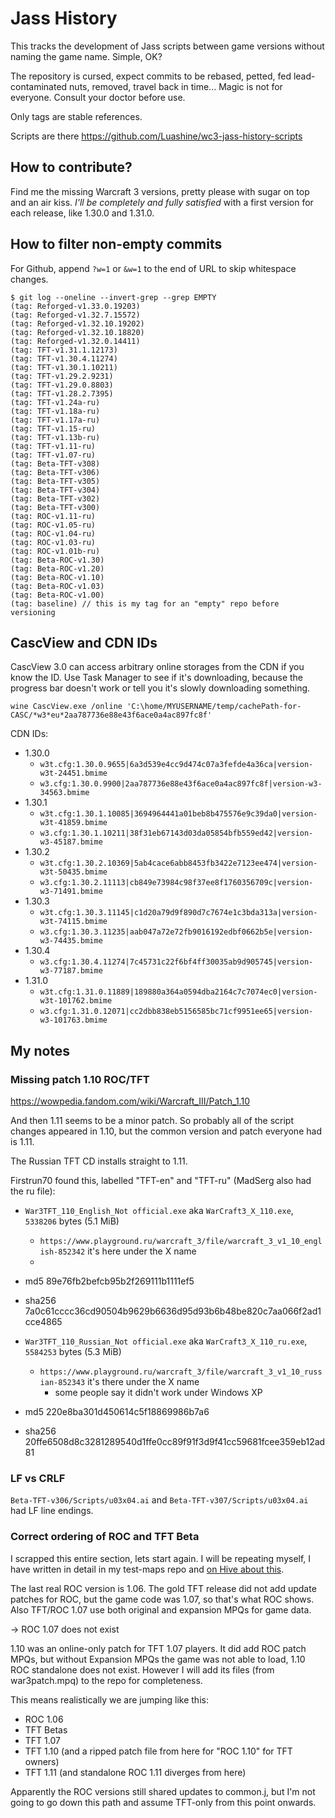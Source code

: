 # Jass History

This tracks the development of Jass scripts between game versions without naming the game name. Simple, OK?

The repository is cursed, expect commits to be rebased, petted, fed lead-contaminated nuts, removed, travel back in time... Magic is not for everyone. Consult your doctor before use.

Only tags are stable references.

Scripts are there https://github.com/Luashine/wc3-jass-history-scripts

## How to contribute?

Find me the missing Warcraft 3 versions, pretty please with sugar on top and an air kiss. *I'll be completely and fully satisfied* with a first version for each release, like 1.30.0 and 1.31.0.

## How to filter non-empty commits

For Github, append `?w=1` or `&w=1` to the end of URL to skip whitespace changes.

```
$ git log --oneline --invert-grep --grep EMPTY
(tag: Reforged-v1.33.0.19203)
(tag: Reforged-v1.32.7.15572)
(tag: Reforged-v1.32.10.19202)
(tag: Reforged-v1.32.10.18820)
(tag: Reforged-v1.32.0.14411)
(tag: TFT-v1.31.1.12173)
(tag: TFT-v1.30.4.11274)
(tag: TFT-v1.30.1.10211)
(tag: TFT-v1.29.2.9231)
(tag: TFT-v1.29.0.8803)
(tag: TFT-v1.28.2.7395)
(tag: TFT-v1.24a-ru)
(tag: TFT-v1.18a-ru)
(tag: TFT-v1.17a-ru)
(tag: TFT-v1.15-ru)
(tag: TFT-v1.13b-ru)
(tag: TFT-v1.11-ru)
(tag: TFT-v1.07-ru)
(tag: Beta-TFT-v308)
(tag: Beta-TFT-v306)
(tag: Beta-TFT-v305)
(tag: Beta-TFT-v304)
(tag: Beta-TFT-v302)
(tag: Beta-TFT-v300)
(tag: ROC-v1.11-ru)
(tag: ROC-v1.05-ru)
(tag: ROC-v1.04-ru)
(tag: ROC-v1.03-ru)
(tag: ROC-v1.01b-ru)
(tag: Beta-ROC-v1.30)
(tag: Beta-ROC-v1.20)
(tag: Beta-ROC-v1.10)
(tag: Beta-ROC-v1.03)
(tag: Beta-ROC-v1.00)
(tag: baseline) // this is my tag for an "empty" repo before versioning
```

## CascView and CDN IDs

CascView 3.0 can access arbitrary online storages from the CDN if you know the ID. Use Task Manager to see if it's downloading, because the progress bar doesn't work or tell you it's slowly downloading something.

`wine CascView.exe /online 'C:\home/MYUSERNAME/temp/cachePath-for-CASC/*w3*eu*2aa787736e88e43f6ace0a4ac897fc8f'`

CDN IDs:

- 1.30.0
   - `w3t.cfg:1.30.0.9655|6a3d539e4cc9d474c07a3fefde4a36ca|version-w3t-24451.bmime`
   - `w3.cfg:1.30.0.9900|2aa787736e88e43f6ace0a4ac897fc8f|version-w3-34563.bmime`
- 1.30.1
   - `w3t.cfg:1.30.1.10085|3694964441a01beb8b475576e9c39da0|version-w3t-41859.bmime`
   - `w3.cfg:1.30.1.10211|38f31eb67143d03da05854bfb559ed42|version-w3-45187.bmime`
- 1.30.2
   - `w3t.cfg:1.30.2.10369|5ab4cace6abb8453fb3422e7123ee474|version-w3t-50435.bmime`
   - `w3.cfg:1.30.2.11113|cb849e73984c98f37ee8f1760356709c|version-w3-71491.bmime`
- 1.30.3
   - `w3t.cfg:1.30.3.11145|c1d20a79d9f890d7c7674e1c3bda313a|version-w3t-74115.bmime`
   - `w3.cfg:1.30.3.11235|aab047a72e72fb9016192edbf0662b5e|version-w3-74435.bmime`
- 1.30.4
   - `w3.cfg:1.30.4.11274|7c45731c22f6bf4ff30035ab9d905745|version-w3-77187.bmime`
- 1.31.0
   - `w3t.cfg:1.31.0.11889|189880a364a0594dba2164c7c7074ec0|version-w3t-101762.bmime`
   - `w3.cfg:1.31.0.12071|cc2dbb838eb5156585bc71cf9951ee65|version-w3-101763.bmime`




## My notes

### Missing patch 1.10 ROC/TFT

https://wowpedia.fandom.com/wiki/Warcraft_III/Patch_1.10

And then 1.11 seems to be a minor patch. So probably all of the script changes appeared in 1.10, but the common version and patch everyone had is 1.11.

The Russian TFT CD installs straight to 1.11.

Firstrun70 found this, labelled "TFT-en" and "TFT-ru" (MadSerg also had the ru file):

- `War3TFT_110_English_Not official.exe` aka `WarCraft3_X_110.exe`, `5338206` bytes (5.1 MiB)
   - `https://www.playground.ru/warcraft_3/file/warcraft_3_v1_10_english-852342` it's here under the X name
   -
- md5 89e76fb2befcb95b2f269111b1111ef5
- sha256 7a0c61cccc36cd90504b9629b6636d95d93b6b48be820c7aa066f2ad1cce4865

- `War3TFT_110_Russian_Not official.exe` aka `WarCraft3_X_110_ru.exe`, `5584253` bytes (5.3 MiB)
   - `https://www.playground.ru/warcraft_3/file/warcraft_3_v1_10_russian-852343` it's there under the X name
      - some people say it didn't work under Windows XP
- md5 220e8ba301d450614c5f18869986b7a6
- sha256 20ffe6508d8c3281289540d1ffe0cc89f91f3d9f41cc59681fcee359eb12ad81


### LF vs CRLF

`Beta-TFT-v306/Scripts/u03x04.ai` and `Beta-TFT-v307/Scripts/u03x04.ai` had LF line endings.

### Correct ordering of ROC and TFT Beta

I scrapped this entire section, lets start again. I will be repeating myself, I have written in detail in my test-maps repo and [on Hive about this](https://www.hiveworkshop.com/threads/list-of-official-patches-for-warcraft-3.322919/#js-XFUniqueId77).

The last real ROC version is 1.06. The gold TFT release did not add update patches for ROC, but the game code was 1.07, so that's what ROC shows. Also TFT/ROC 1.07 use both original and expansion MPQs for game data.

-> ROC 1.07 does not exist

1.10 was an online-only patch for TFT 1.07 players. It did add ROC patch MPQs, but without Expansion MPQs the game was not able to load, 1.10 ROC standalone does not exist. However I will add its files (from war3patch.mpq)
to the repo for completeness.

This means realistically we are jumping like this:

- ROC 1.06
- TFT Betas
- TFT 1.07
- TFT 1.10 (and a ripped patch file from here for "ROC 1.10" for TFT owners)
- TFT 1.11 (and standalone ROC 1.11 diverges from here)

Apparently the ROC versions still shared updates to common.j, but I'm not going to go down this path and assume TFT-only from this point onwards.

